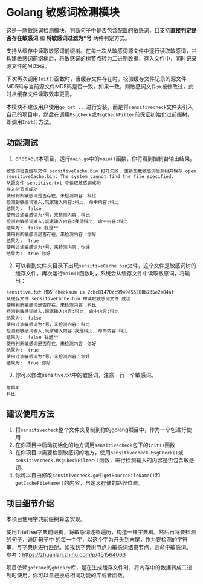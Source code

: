 # Golang 敏感词检测模块
这是一款敏感词检测模块，判断句子中是否包含配置的敏感词，且支持**直接判定是否存在敏感词** 和 **将敏感词过滤为*号** 两种判定方式。

支持从缓存中读取敏感词前缀树。在每一次从敏感词源文件中逐行读取敏感词，并构建敏感词前缀树后，将敏感词的树节点转为二进制数据，存入文件中，同时记录源文件的MD5码。

下次再次调用`Init()`函数时，当缓存文件存在时，校验缓存文件记录的源文件MD5码与当前源文件MD5码是否一致，如果一致，则敏感词文件未被修改过，此时从缓存文件读取效率更高。

本模块不建议用户使用`go get ...`进行安装，而是将`sensitivecheck`文件夹引入自己的项目中，然后在调用`MsgCheck`或`MsgCheckFilter`前保证初始化过前缀树，即调用`Init()`方法。

## 功能测试
1. checkout本项目，运行`main.go`中的`main()`函数，你将看到控制台输出结果。
```
敏感词检查缓存文件 sensitiveCache.bin 打开失败, 重新加载敏感词检测树并保存 open sensitiveCache.bin: The system cannot find the file specified. 
从源文件 sensitive.txt 中读取敏感词成功
写入树节点成功
使用判断敏感词是否存在，来检测内容：科比
检测到敏感词输入,玩家输入内容:科比, 命中内容:科比
结果为:  false
使用过滤敏感词为*号，来检测内容：科比
检测到敏感词输入,玩家输入内容:我是科比, 命中内容:科比
结果为:  false 我是**
使用判断敏感词是否存在，来检测内容：你好
结果为:  true
使用过滤敏感词为*号，来检测内容：你好
结果为:  true 你好
```
2. 可以看到文件夹目录下出现`sensitiveCache.bin`文件，这个文件是敏感词树的缓存文件。再次运行`main()`函数时，系统会从缓存文件中读取敏感词，将输出：
```
sensitive.txt MD5 checksum is 2cbc81470cc9949e55380b735e2e84af 
从缓存文件 sensitiveCache.bin 中读取敏感词文件 成功
使用判断敏感词是否存在，来检测内容：科比
检测到敏感词输入,玩家输入内容:科比, 命中内容:科比
结果为:  false
使用过滤敏感词为*号，来检测内容：科比
检测到敏感词输入,玩家输入内容:我是科比, 命中内容:科比
结果为:  false 我是**
使用判断敏感词是否存在，来检测内容：你好
结果为:  true
使用过滤敏感词为*号，来检测内容：你好
结果为:  true 你好
```
3. 你可以修改sensitive.txt中的敏感词，注意一行一个敏感词。
```
詹姆斯
科比
```

## 建议使用方法
1. 将`sensitivecheck`整个文件夹复制到你的golang项目中，作为一个包进行使用
2. 在你项目中启动初始化的地方调用`sensitivecheck`包下的`Init()`函数
3. 在你项目中需要检测敏感词的地方，使用`sensitivecheck.MsgCheck()`或`sensitivecheck.MsgCheckFilter()`函数，进行检测输入的内容是否包含敏感词。
4. 你可以自由修改`sensitivecheck.go`中`getSourceFileName()`和`getCacheFileName()`的内容，自定义存储的路径位置。

## 项目细节介绍
本项目使用字典前缀树算法实现。

使⽤TrieTree字典前缀树，将敏感词逐条遍历，构造⼀棵字典树。然后再将要检测的句⼦，遍历句⼦中 的每⼀个字，以这个字为开头到末尾，作为要检测的字符串，与字典树进⾏匹配。如找到字典树节点为敏感词结束节点，则命中敏感词。
参考：https://zhuanlan.zhihu.com/p/451564063

项目依赖`goframe`的`gbinary`库，是在生成缓存文件时，将内存中的数据转成二进制时使用。你可以自己换成相同功能的库或者函数。

